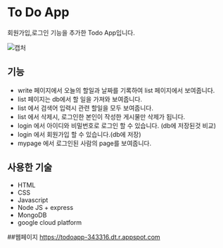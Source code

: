 # To Do App
회원가입,로그인 기능을 추가한 Todo App입니다.

![캡처](https://user-images.githubusercontent.com/76992049/161435532-f1d21f9d-5a92-4a93-9791-a045b1761ad6.JPG)




## 기능
* write 페이지에서 오늘의 할일과 날짜를 기록하여 list 페이지에서 보여줍니다.
* list 페이지는 db에서 할 일을 가져와 보여줍니다.
* list 에서 검색어 입력시 관련 할일을 모두 보여줍니다.
* list 에서 삭제시, 로그인한 본인이 작성한 게시물만 삭제가 됩니다.
* login 에서 아이디와 비밀번호로 로그인 할 수 있습니다. (db에 저장된것 비교)
* login 에서 회원가입 할 수 있습니다.(db에 저장)
* mypage 에서 로그인된 사람의 page를 보여줍니다.


## 사용한 기술
* HTML
* CSS
* Javascript
* Node JS + express
* MongoDB
* google cloud platform

##웹페이지
https://todoapp-343316.dt.r.appspot.com
